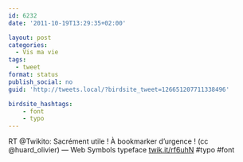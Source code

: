 ```yaml
---
id: 6232
date: '2011-10-19T13:29:35+02:00'

layout: post
categories:
  - Vis ma vie
tags:
  - tweet
format: status
publish_social: no
guid: 'http://tweets.local/?birdsite_tweet=126651207711338496'

birdsite_hashtags:
    - font
    - typo
---
```


RT @Twikito: Sacrément utile ! À bookmarker d’urgence ! (cc @huard\_olivier) — Web Symbols typeface [twik.it/rf6uhN](http://twik.it/rf6uhN) #typo #font